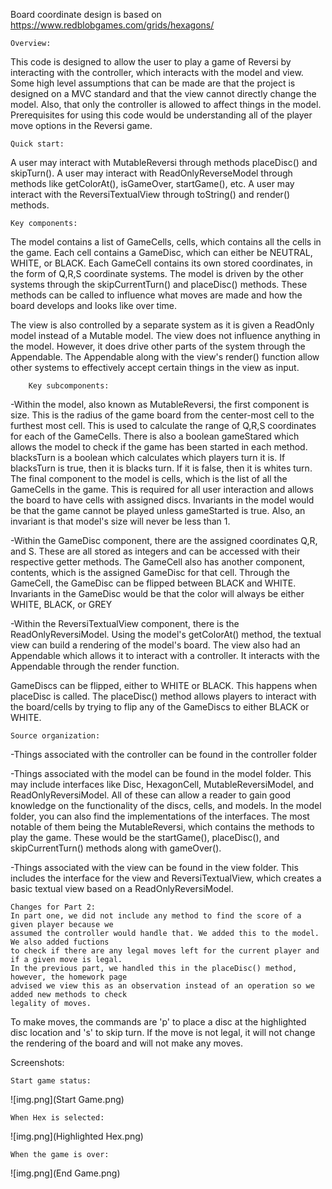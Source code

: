 Board coordinate design is based on https://www.redblobgames.com/grids/hexagons/

    Overview: 

This code is designed to allow the user to play a game of Reversi by interacting with the
controller, which interacts with the model and view.
Some high level assumptions that can be
made are that the project is designed on a MVC standard and that the view cannot directly
change the model. Also, that only the controller is allowed
to affect things in the model. Prerequisites for using this code would be understanding all
of the player move options in the Reversi game.

    Quick start: 

A user may interact with MutableReversi through methods placeDisc() and skipTurn().
A user may interact with ReadOnlyReverseModel through methods like getColorAt(), isGameOver,
startGame(), etc.
A user may interact with the ReversiTextualView through toString() and render() methods.

    Key components: 

The model contains a list of GameCells, cells, which contains all the cells in the game. Each
cell contains a GameDisc, which can either be NEUTRAL, WHITE, or BLACK. Each GameCell contains
its own stored coordinates, in the form of Q,R,S coordinate systems. The model is driven by the
other systems through the skipCurrentTurn() and placeDisc() methods. These methods can be called
to influence what moves are made and how the board develops and looks like over time.

The view is also controlled by a separate system as it is given a ReadOnly model instead of a
Mutable model. The view does not influence anything in the model. However, it does drive other
parts of the system through the Appendable. The Appendable along with the view's render()
function allow other systems to effectively accept certain things in the view as input.

        Key subcomponents: 

-Within the model, also known as MutableReversi, the first component is size. This is the radius of
the game board from the center-most cell to the furthest most cell. This is used to calculate the
range of Q,R,S coordinates for each of the GameCells. There is also a boolean gameStared which
allows the model to check if the game has been started in each method. blacksTurn is a boolean which
calculates which players turn it is. If blacksTurn is true, then it is blacks turn. If it is false,
then it is whites turn. The final component to the model is cells, which is the list of all the
GameCells in the game. This is required for all user interaction and allows the board to have cells
with assigned discs.
Invariants in the model would be that the game cannot be played unless gameStarted is true.
Also, an invariant is that model's size will never be less than 1.

-Within the GameDisc component, there are the assigned coordinates Q,R, and S. These are all stored
as integers and can be accessed with their respective getter methods. The GameCell also has another
component, contents, which is the assigned GameDisc for that cell. Through the GameCell, the
GameDisc can be flipped between BLACK and WHITE.
Invariants in the GameDisc would be that the color will always be either WHITE, BLACK, or GREY

-Within the ReversiTextualView component, there is the ReadOnlyReversiModel. Using the model's
getColorAt() method, the textual view can build a rendering of the model's board. The view
also had an Appendable which allows it to interact with a controller. It interacts with the
Appendable through the render function.

GameDiscs can be flipped,
either to WHITE or BLACK. This happens when placeDisc is called. The placeDisc() method allows
players to interact with the board/cells by trying to flip any of the GameDiscs to either
BLACK or WHITE.

    Source organization: 

-Things associated with the controller can be found in the controller folder

-Things associated with the model can be found in the model folder. This may include interfaces
like Disc, HexagonCell, MutableReversiModel, and ReadOnlyReversiModel. All of these can allow a
reader to gain good knowledge on the functionality of the discs, cells, and models. In the model
folder, you can also find the implementations of the interfaces. The most notable of them being
the MutableReversi, which contains the methods to play the game. These would be the startGame(),
placeDisc(), and skipCurrentTurn() methods along with gameOver().

-Things associated with the view can be found in the view folder. This includes the interface for
the view and ReversiTextualView, which creates a basic textual view based on a
ReadOnlyReversiModel.

    Changes for Part 2: 
    In part one, we did not include any method to find the score of a given player because we 
    assumed the controller would handle that. We added this to the model. We also added fuctions
    to check if there are any legal moves left for the current player and if a given move is legal.
    In the previous part, we handled this in the placeDisc() method, however, the homework page
    advised we view this as an observation instead of an operation so we added new methods to check
    legality of moves.

To make moves, the commands are 'p' to place a disc at the highlighted disc location and 
's' to skip turn. If the move is not legal, it will not change the rendering of the board and will
not make any moves.



Screenshots:

    Start game status:

![img.png](Start Game.png)

    When Hex is selected:

![img.png](Highlighted Hex.png)

    When the game is over:

![img.png](End Game.png)
